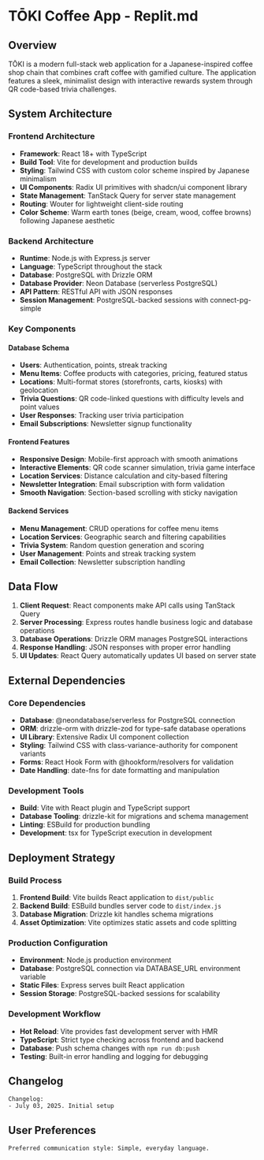 # TŌKI Coffee App - Replit.md

## Overview

TŌKI is a modern full-stack web application for a Japanese-inspired coffee shop chain that combines craft coffee with gamified culture. The application features a sleek, minimalist design with interactive rewards system through QR code-based trivia challenges.

## System Architecture

### Frontend Architecture
- **Framework**: React 18+ with TypeScript
- **Build Tool**: Vite for development and production builds
- **Styling**: Tailwind CSS with custom color scheme inspired by Japanese minimalism
- **UI Components**: Radix UI primitives with shadcn/ui component library
- **State Management**: TanStack Query for server state management
- **Routing**: Wouter for lightweight client-side routing
- **Color Scheme**: Warm earth tones (beige, cream, wood, coffee browns) following Japanese aesthetic

### Backend Architecture
- **Runtime**: Node.js with Express.js server
- **Language**: TypeScript throughout the stack
- **Database**: PostgreSQL with Drizzle ORM
- **Database Provider**: Neon Database (serverless PostgreSQL)
- **API Pattern**: RESTful API with JSON responses
- **Session Management**: PostgreSQL-backed sessions with connect-pg-simple

### Key Components

#### Database Schema
- **Users**: Authentication, points, streak tracking
- **Menu Items**: Coffee products with categories, pricing, featured status
- **Locations**: Multi-format stores (storefronts, carts, kiosks) with geolocation
- **Trivia Questions**: QR code-linked questions with difficulty levels and point values
- **User Responses**: Tracking user trivia participation
- **Email Subscriptions**: Newsletter signup functionality

#### Frontend Features
- **Responsive Design**: Mobile-first approach with smooth animations
- **Interactive Elements**: QR code scanner simulation, trivia game interface
- **Location Services**: Distance calculation and city-based filtering
- **Newsletter Integration**: Email subscription with form validation
- **Smooth Navigation**: Section-based scrolling with sticky navigation

#### Backend Services
- **Menu Management**: CRUD operations for coffee menu items
- **Location Services**: Geographic search and filtering capabilities
- **Trivia System**: Random question generation and scoring
- **User Management**: Points and streak tracking system
- **Email Collection**: Newsletter subscription handling

## Data Flow

1. **Client Request**: React components make API calls using TanStack Query
2. **Server Processing**: Express routes handle business logic and database operations
3. **Database Operations**: Drizzle ORM manages PostgreSQL interactions
4. **Response Handling**: JSON responses with proper error handling
5. **UI Updates**: React Query automatically updates UI based on server state

## External Dependencies

### Core Dependencies
- **Database**: @neondatabase/serverless for PostgreSQL connection
- **ORM**: drizzle-orm with drizzle-zod for type-safe database operations
- **UI Library**: Extensive Radix UI component collection
- **Styling**: Tailwind CSS with class-variance-authority for component variants
- **Forms**: React Hook Form with @hookform/resolvers for validation
- **Date Handling**: date-fns for date formatting and manipulation

### Development Tools
- **Build**: Vite with React plugin and TypeScript support
- **Database Tooling**: drizzle-kit for migrations and schema management
- **Linting**: ESBuild for production bundling
- **Development**: tsx for TypeScript execution in development

## Deployment Strategy

### Build Process
1. **Frontend Build**: Vite builds React application to `dist/public`
2. **Backend Build**: ESBuild bundles server code to `dist/index.js`
3. **Database Migration**: Drizzle kit handles schema migrations
4. **Asset Optimization**: Vite optimizes static assets and code splitting

### Production Configuration
- **Environment**: Node.js production environment
- **Database**: PostgreSQL connection via DATABASE_URL environment variable
- **Static Files**: Express serves built React application
- **Session Storage**: PostgreSQL-backed sessions for scalability

### Development Workflow
- **Hot Reload**: Vite provides fast development server with HMR
- **TypeScript**: Strict type checking across frontend and backend
- **Database**: Push schema changes with `npm run db:push`
- **Testing**: Built-in error handling and logging for debugging

## Changelog

```
Changelog:
- July 03, 2025. Initial setup
```

## User Preferences

```
Preferred communication style: Simple, everyday language.
```